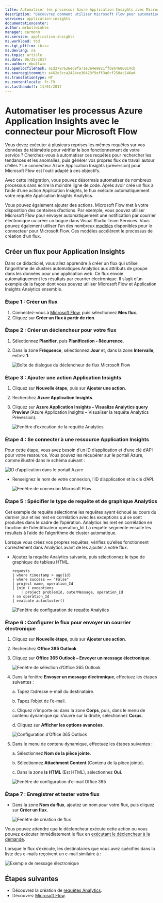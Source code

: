 ```yaml
---
title: Automatiser les processus Azure Application Insights avec Microsoft Flow
description: "Découvrez comment utiliser Microsoft Flow pour automatiser rapidement des processus reproductibles en utilisant le connecteur Application Insights."
services: application-insights
documentationcenter: 
author: mrbullwinkle
manager: carmonm
ms.service: application-insights
ms.workload: tbd
ms.tgt_pltfrm: ibiza
ms.devlang: na
ms.topic: article
ms.date: 06/25/2017
ms.author: mbullwin
ms.openlocfilehash: a1d2787626ed8fa71e3e4e9921ffb8a4680014cb
ms.sourcegitcommit: e462e5cca2424ce36423f9eff3a0cf250ac146ad
ms.translationtype: HT
ms.contentlocale: fr-FR
ms.lasthandoff: 11/01/2017
---
```

# <a name="automate-azure-application-insights-processes-with-the-connector-for-microsoft-flow"></a>Automatiser les processus Azure Application Insights avec le connecteur pour Microsoft Flow

Vous devez exécuter à plusieurs reprises les mêmes requêtes sur vos données de télémétrie pour vérifier le bon fonctionnement de votre service ? Cherchez-vous à automatiser ces requêtes pour rechercher les tendances et les anomalies, puis générer vos propres flux de travail autour d’elles ? Le connecteur Azure Application Insights (préversion) pour Microsoft Flow est l’outil adapté à ces objectifs.

Avec cette intégration, vous pouvez désormais automatiser de nombreux processus sans écrire la moindre ligne de code. Après avoir créé un flux à l’aide d’une action Application Insights, le flux exécute automatiquement votre requête Application Insights Analytics. 

Vous pouvez également ajouter des actions. Microsoft Flow met à votre disposition des centaines d’actions. Par exemple, vous pouvez utiliser Microsoft Flow pour envoyer automatiquement une notification par courrier électronique ou créer un bogue dans Visual Studio Team Services. Vous pouvez également utiliser l’un des nombreux [modèles](https://ms.flow.microsoft.com/en-us/connectors/shared_applicationinsights/?slug=azure-application-insights) disponibles pour le connecteur pour Microsoft Flow. Ces modèles accélèrent le processus de création d’un flux. 

<!--The Application Insights connector also works with [Azure Power Apps](https://powerapps.microsoft.com/en-us/) and [Azure Logic Apps](https://azure.microsoft.com/services/logic-apps/?v=17.23h). --> 

## <a name="create-a-flow-for-application-insights"></a>Créer un flux pour Application Insights

Dans ce didacticiel, vous allez apprendre à créer un flux qui utilise l’algorithme de clusters automatiques Analytics aux attributs de groupe dans les données pour une application web. Ce flux envoie automatiquement les résultats par courrier électronique. Il s’agit d’un exemple de la façon dont vous pouvez utiliser Microsoft Flow et Application Insights Analytics ensemble. 

### <a name="step-1-create-a-flow"></a>Étape 1 : Créer un flux
1. Connectez-vous à [Microsoft Flow](http://flow.microsoft.com), puis sélectionnez **Mes flux**.
2. Cliquez sur **Créer un flux à partir de rien**.

### <a name="step-2-create-a-trigger-for-your-flow"></a>Étape 2 : Créer un déclencheur pour votre flux
1. Sélectionnez **Planifier**, puis **Planification - Récurrence**.
2. Dans la zone **Fréquence**, sélectionnez **Jour** et, dans la zone **Intervalle**, entrez **1**.

    ![Boîte de dialogue du déclencheur de flux Microsoft Flow](./media/app-insights-automate-with-flow/flow1.png)


### <a name="step-3-add-an-application-insights-action"></a>Étape 3 : Ajouter une action Application Insights
1. Cliquez sur **Nouvelle étape**, puis sur **Ajouter une action**.
2. Recherchez **Azure Application Insights**.
3. Cliquez sur **Azure Application Insights – Visualize Analytics query Preview** (Azure Application Insights – Visualiser la requête Analytics Préversion).

    ![Fenêtre d’exécution de la requête Analytics](./media/app-insights-automate-with-flow/flow2.png)

### <a name="step-4-connect-to-an-application-insights-resource"></a>Étape 4 : Se connecter à une ressource Application Insights

Pour cette étape, vous avez besoin d’un ID d’application et d’une clé d’API pour votre ressource. Vous pouvez les récupérer sur le portail Azure, comme illustré dans le schéma suivant :

![ID d’application dans le portail Azure](./media/app-insights-automate-with-flow/appid.png) 

- Renseignez le nom de votre connexion, l’ID d’application et la clé d’API.

    ![Fenêtre de connexion Microsoft Flow](./media/app-insights-automate-with-flow/flow3.png)

### <a name="step-5-specify-the-analytics-query-and-chart-type"></a>Étape 5 : Spécifier le type de requête et de graphique Analytics
Cet exemple de requête sélectionne les requêtes ayant échoué au cours du dernier jour et les met en corrélation avec les exceptions qui se sont produites dans le cadre de l’opération. Analytics les met en corrélation en fonction de l’identificateur operation_Id. La requête segmente ensuite les résultats à l’aide de l’algorithme de cluster automatique. 

Lorsque vous créez vos propres requêtes, vérifiez qu’elles fonctionnent correctement dans Analytics avant de les ajouter à votre flux.

- Ajoutez la requête Analytics suivante, puis sélectionnez le type de graphique de tableau HTML. 

    ```
    requests
    | where timestamp > ago(1d)
    | where success == "False"
    | project name, operation_Id
    | join ( exceptions
        | project problemId, outerMessage, operation_Id
    ) on operation_Id
    | evaluate autocluster()
    ```
    
    ![Fenêtre de configuration de requête Analytics](./media/app-insights-automate-with-flow/flow4.png)

### <a name="step-6-configure-the-flow-to-send-email"></a>Étape 6 : Configurer le flux pour envoyer un courrier électronique

1. Cliquez sur **Nouvelle étape**, puis sur **Ajouter une action**.
2. Recherchez **Office 365 Outlook**.
3. Cliquez sur **Office 365 Outlook – Envoyer un message électronique**.

    ![Fenêtre de sélection d’Office 365 Outlook](./media/app-insights-automate-with-flow/flow2b.png)

4. Dans la fenêtre **Envoyer un message électronique**, effectuez les étapes suivantes :

   a. Tapez l’adresse e-mail du destinataire.

   b. Tapez l’objet de l’e-mail.

   c. Cliquez n’importe où dans la zone **Corps**, puis, dans le menu de contenu dynamique qui s’ouvre sur la droite, sélectionnez **Corps**.

   d. Cliquez sur **Afficher les options avancées**.

    ![Configuration d’Office 365 Outlook](./media/app-insights-automate-with-flow/flow5.png)

5. Dans le menu de contenu dynamique, effectuez les étapes suivantes :

    a. Sélectionnez **Nom de la pièce jointe**.

    b. Sélectionnez **Attachment Content** (Contenu de la pièce jointe).
    
    c. Dans la zone **Is HTML** (Est HTML), sélectionnez **Oui**.

    ![Fenêtre de configuration d’e-mail Office 365](./media/app-insights-automate-with-flow/flow7.png)

### <a name="step-7-save-and-test-your-flow"></a>Étape 7 : Enregistrer et tester votre flux
- Dans la zone **Nom du flux**, ajoutez un nom pour votre flux, puis cliquez sur **Créer un flux**.

    ![Fenêtre de création de flux](./media/app-insights-automate-with-flow/flow8.png)

Vous pouvez attendre que le déclencheur exécute cette action ou vous pouvez exécuter immédiatement le flux en [exécutant le déclencheur à la demande](https://flow.microsoft.com/blog/run-now-and-six-more-services/).

Lorsque le flux s’exécute, les destinataires que vous avez spécifiés dans la liste des e-mails reçoivent un e-mail similaire à :

![Exemple de message électronique](./media/app-insights-automate-with-flow/flow9.png)


## <a name="next-steps"></a>Étapes suivantes

- Découvrez la création de [requêtes Analytics](app-insights-analytics-using.md).
- Découvrez [Microsoft Flow](https://ms.flow.microsoft.com).



<!--Link references-->





